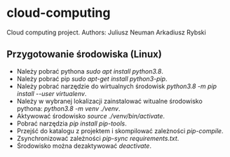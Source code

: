 # cloud-computing
Cloud computing project. Authors: Juliusz Neuman Arkadiusz Rybski

## Przygotowanie środowiska (Linux)

* Należy pobrać pythona _sudo apt install python3.8_.
* Należy pobrać pip _sudo apt-get install python3-pip_.
* Należy pobrać narzędzie do wirtualnych środowisk _python3.8 -m pip install --user virtualenv_.
* Należy w wybranej lokalizacji zainstalować witualne środowisko pythona: _python3.8 -m venv ./venv_.
* Aktywować środowisko _source ./venv/bin/activate_.
* Pobrać narzędzia _pip install pip-tools_.
* Przejść do katalogu z projektem i skompilować zależności _pip-compile_.
* Zsynchronizować zależności _pip-sync requirements.txt_.
* Środowisko można dezaktywować _deactivate_.